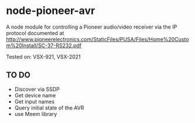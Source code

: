 node-pioneer-avr
================

A node module for controlling a Pioneer audio/video receiver via the IP protocol documented at
http://www.pioneerelectronics.com/StaticFiles/PUSA/Files/Home%20Custom%20Install/SC-37-RS232.pdf

Tested on: VSX-921, VSX-2021

## TO DO
- Discover via SSDP
- Get device name
- Get input names
- Query initial state of the AVR
- use Meem library
